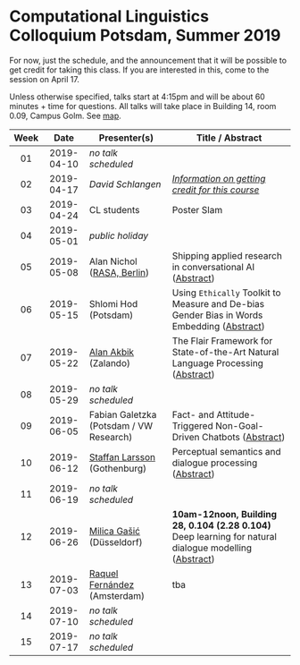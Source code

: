 # Computational Linguistics Colloquium Potsdam, Summer 2019


For now, just the schedule, and the announcement that it will be possible to get credit for taking this class. If you are interested in this, come to the session on April 17.

Unless otherwise specified, talks start at 4:15pm and will be about 60 minutes + time for questions.
All talks will take place in Building 14, room 0.09, Campus Golm. See  [map](https://www.uni-potsdam.de/db/zeik-portal/gm/lageplan-up.php?komplex=2).


| Week | Date | Presenter(s) | Title / Abstract|
|:------:|:------:|-----------|------|
01 | 2019-04-10 | *no talk scheduled* | |
02 | 2019-04-17 | *David Schlangen* | [*Information on getting credit for this course*](material/01-colloq-guidelines.pdf) |
03 | 2019-04-24 | CL students | Poster Slam |
04 | 2019-05-01 | *public holiday* | |
05 | 2019-05-08 | Alan Nichol ([RASA, Berlin](https://rasa.com)) | Shipping applied research in conversational AI ([Abstract](abstracts/nichol.md)) |
06 | 2019-05-15 | Shlomi Hod (Potsdam) | Using `Ethically` Toolkit to Measure and De-bias Gender Bias in Words Embedding ([Abstract](abstracts/hod.pdf)) |
07 | 2019-05-22 | [Alan Akbik](http://alanakbik.github.io) (Zalando) | The Flair Framework for State-of-the-Art Natural Language Processing ([Abstract](abstracts/akbik.md)) |
08 | 2019-05-29 | *no talk scheduled*  | |
09 | 2019-06-05 | Fabian Galetzka (Potsdam / VW Research) | Fact- and Attitude-Triggered Non-Goal-Driven Chatbots ([Abstract](abstracts/galetzka.md))|
10 | 2019-06-12 | [Staffan Larsson](https://www.gu.se/english/about_the_university/staff/?languageId=100001&userId=xlstaw) (Gothenburg) | Perceptual semantics and dialogue processing ([Abstract](abstracts/larsson.md)) |
11 | 2019-06-19 | *no talk scheduled* | |
12 | 2019-06-26 | [Milica Gašić](https://www.cs.hhu.de/en/research-groups/dialog-systems-and-machine-learning.html)  (Düsseldorf) | **10am-12noon, Building 28, 0.104 (2.28 0.104)** Deep learning for natural dialogue modelling ([Abstract](abstracts/gasic.md))
13 | 2019-07-03 | [Raquel Fernández](https://staff.fnwi.uva.nl/r.fernandezrovira/) (Amsterdam) | tba
14 | 2019-07-10 | *no talk scheduled* | |
15 | 2019-07-17 | *no talk scheduled* | |
